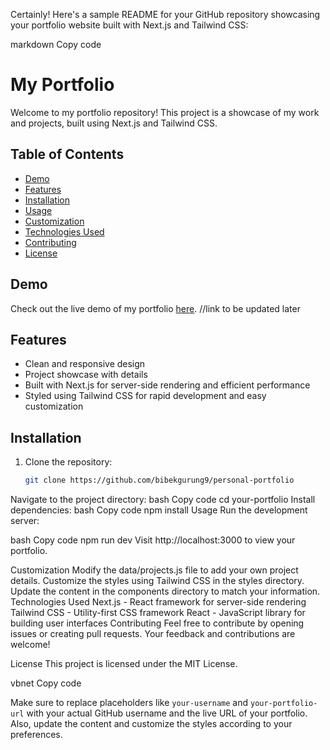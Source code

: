 Certainly! Here's a sample README for your GitHub repository showcasing your portfolio website built with Next.js and Tailwind CSS:

markdown
Copy code
# My Portfolio

Welcome to my portfolio repository! This project is a showcase of my work and projects, built using Next.js and Tailwind CSS.

## Table of Contents
- [Demo](#demo)
- [Features](#features)
- [Installation](#installation)
- [Usage](#usage)
- [Customization](#customization)
- [Technologies Used](#technologies-used)
- [Contributing](#contributing)
- [License](#license)

## Demo
Check out the live demo of my portfolio [here](https://your-portfolio-url.com). //link to be updated later

## Features
- Clean and responsive design
- Project showcase with details
- Built with Next.js for server-side rendering and efficient performance
- Styled using Tailwind CSS for rapid development and easy customization

## Installation
1. Clone the repository:
   ```bash
   git clone https://github.com/bibekgurung9/personal-portfolio
Navigate to the project directory:
bash
Copy code
cd your-portfolio
Install dependencies:
bash
Copy code
npm install
Usage
Run the development server:

bash
Copy code
npm run dev
Visit http://localhost:3000 to view your portfolio.

Customization
Modify the data/projects.js file to add your own project details.
Customize the styles using Tailwind CSS in the styles directory.
Update the content in the components directory to match your information.
Technologies Used
Next.js - React framework for server-side rendering
Tailwind CSS - Utility-first CSS framework
React - JavaScript library for building user interfaces
Contributing
Feel free to contribute by opening issues or creating pull requests. Your feedback and contributions are welcome!

License
This project is licensed under the MIT License.

vbnet
Copy code

Make sure to replace placeholders like `your-username` and `your-portfolio-url` with your actual GitHub username and the live URL of your portfolio. Also, update the content and customize the styles according to your preferences.




